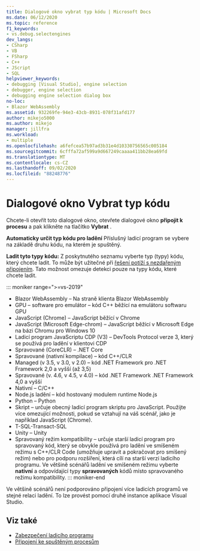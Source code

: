 ```yaml
---
title: Dialogové okno vybrat typ kódu | Microsoft Docs
ms.date: 06/12/2020
ms.topic: reference
f1_keywords:
- vs.debug.selectengines
dev_langs:
- CSharp
- VB
- FSharp
- C++
- JScript
- SQL
helpviewer_keywords:
- debugging [Visual Studio], engine selection
- debugger, engine selection
- debugging engine selection dialog box
no-loc:
- Blazor WebAssembly
ms.assetid: 932269fe-94e3-43cb-8931-078f31afd177
author: mikejo5000
ms.author: mikejo
manager: jillfra
ms.workload:
- multiple
ms.openlocfilehash: a6fefcea57b97ad3b31e4d10330756565c005184
ms.sourcegitcommit: 6cfffa72af599a9d667249caaaa411bb28ea69fd
ms.translationtype: MT
ms.contentlocale: cs-CZ
ms.lasthandoff: 09/02/2020
ms.locfileid: "88248776"
---
```

# <a name="select-code-type-dialog-box"></a>Dialogové okno Vybrat typ kódu

Chcete-li otevřít toto dialogové okno, otevřete dialogové okno **připojit k procesu** a pak klikněte na tlačítko **Vybrat** .

**Automaticky určit typ kódu pro ladění** Příslušný ladicí program se vybere na základě druhu kódu, na kterém je spuštěný.

**Ladit tyto typy kódu:** Z poskytnutého seznamu vyberte typ (typy) kódu, který chcete ladit. To může být užitečné při [řešení potíží s nezdařeným připojením](../debugger/attach-to-running-processes-with-the-visual-studio-debugger.md#BKMK_Troubleshoot_attach_errors). Tato možnost omezuje detekci pouze na typy kódu, které chcete ladit.

::: moniker range=">=vs-2019"
- Blazor WebAssembly – Na straně klienta Blazor WebAssembly
- GPU – software pro emulátor – kód C++ běžící na emulátoru softwaru GPU
- JavaScript (Chrome) – JavaScript běžící v Chrome
- JavaScript (Microsoft Edge-chrom) – JavaScript běžící v Microsoft Edge na bázi Chromu pro Windows 10
- Ladicí program JavaScriptu CDP (V3) – DevTools Protocol verze 3, který se používá pro ladění v klientovi CDP
- Spravované (CoreCLR) – .NET Core
- Spravované (nativní kompilace) – kód C++/CLR
- Managed (v 3.5, v 3.0, v 2.0) – kód .NET Framework pro .NET Framework 2,0 a vyšší (až 3,5)
- Spravované (v. 4.6, v 4.5, v 4.0) – kód .NET Framework .NET Framework 4,0 a vyšší
- Nativní – C/C++
- Node.js ladění – kód hostovaný modulem runtime Node.js
- Python – Python 
- Skript – určuje obecný ladicí program skriptu pro JavaScript. Použijte více omezující možnosti, pokud se vztahují na váš scénář, jako je například JavaScript (Chrome).
- T-SQL-Transact-SQL
- Unity – Unity
- Spravovaný režim kompatibility – určuje starší ladicí program pro spravovaný kód, který se obvykle používá pro ladění ve smíšeném režimu s C++/CLR Code (umožňuje upravit a pokračovat pro smíšený režim) nebo pro podporu rozšíření, která cílí na starší verzi ladicího programu. Ve většině scénářů ladění ve smíšeném režimu vyberte **nativní** a odpovídající typy **spravovaných** kódů místo spravovaného režimu kompatibility.
::: moniker-end

Ve většině scénářů není podporováno připojení více ladicích programů ve stejné relaci ladění. To lze provést pomocí druhé instance aplikace Visual Studio.

## <a name="see-also"></a>Viz také
- [Zabezpečení ladicího programu](../debugger/debugger-security.md)
- [Připojení ke spuštěným procesům](../debugger/attach-to-running-processes-with-the-visual-studio-debugger.md)
